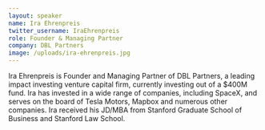 ```yaml
---
layout: speaker
name: Ira Ehrenpreis
twitter_username: IraEhrenpreis
role: Founder & Managing Partner 
company: DBL Partners
image: /uploads/ira-ehrenpreis.jpg
---
```


Ira Ehrenpreis is Founder and Managing Partner of DBL Partners, a leading impact investing venture capital firm, currently investing out of a $400M fund. Ira has invested in a wide range of companies, including SpaceX, and serves on the board of Tesla Motors, Mapbox and numerous other companies. Ira received his JD/MBA from Stanford Graduate School of Business and Stanford Law School.
